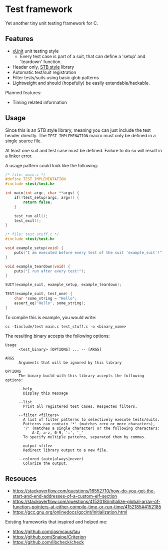 # Test framework

Yet another tiny unit testing framework for C.

## Features

- [xUnit](https://en.wikipedia.org/wiki/XUnit) unit testing style
    - Every test case is part of a suit, that can define a 'setup' and 'teardown' function.
- Header only, [STB style](https://github.com/nothings/stb) library
- Automatic test/suit registration
- Filter tests/suits using basic glob patterns
- Lightweight and should (hopefully) be easily extendable/hackable.

Planned features:

- Timing related information

## Usage

Since this is an STB style library, meaning you can just include the test header directly.
The ```TEST_IMPLEMENATION``` macro must only be defined in a single source file.

At least one suit and test case must be defined. Failure to do so will result in a linker error.

A usage pattern could look like the following:

```c
/* file: main.c */
#define TEST_IMPLEMENTATION
#include <test/test.h>

int main(int argc, char **argv) {
    if(!test_setup(argc, argv)) {
        return false;
    }

    test_run_all();
    test_exit();
}

/* file: test_stuff.c */
#include <test/test.h>

void example_setup(void) {
    puts("I am executed before every test of the suit 'example_suit'!");
}

void example_teardown(void) {
    puts("I run after every test!");
}

SUIT(example_suit, example_setup, example_teardown);

TEST(example_suit, test_one) {
    char *some_string = "Hello";
    assert_eq("Hello", some_string);
}
```

To compile this is example, you would write:
```
cc -Iinclude/test main.c test_stuff.c -o <binary_name>
```

The resulting binary accepts the following options:
```
Usage
      <test_binary> [OPTIONS] ... -- [ARGS]

ARGS
      Arguments that will be ignored by this library

OPTIONS
      The binary build with this library accepts the following options:

      --help
        Display this message

      --list
        Print all registered test cases. Respectes filters.

      --filter <filters>
        A list of filter patterns to selectively execute tests/suits.
        Patterns can contain '*' (matches zero or more characters),
        '?' (matches a single character) or the following characters:
            A-Z, a-z, 0-9, ':', '_'
        To specify multiple patterns, separated them by commas.

      --output <file>
        Redirect library output to a new file.

      --colored (auto|always|never)
        Colorize the output.
```

## Resouces
- https://stackoverflow.com/questions/16552710/how-do-you-get-the-start-and-end-addresses-of-a-custom-elf-section
- https://stackoverflow.com/questions/4152018/initialize-global-array-of-function-pointers-at-either-compile-time-or-run-time/4152185#4152185
- https://gcc.gnu.org/onlinedocs/gccint/Initialization.html

Existing frameworks that inspired and helped me:
- https://github.com/jasmcaus/tau
- https://github.com/Snaipe/Criterion
- https://github.com/libcheck/check
